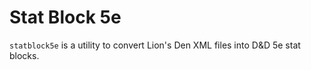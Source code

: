 # Stat Block 5e

`statblock5e` is a utility to convert Lion's Den XML files into D&D 5e stat blocks.
